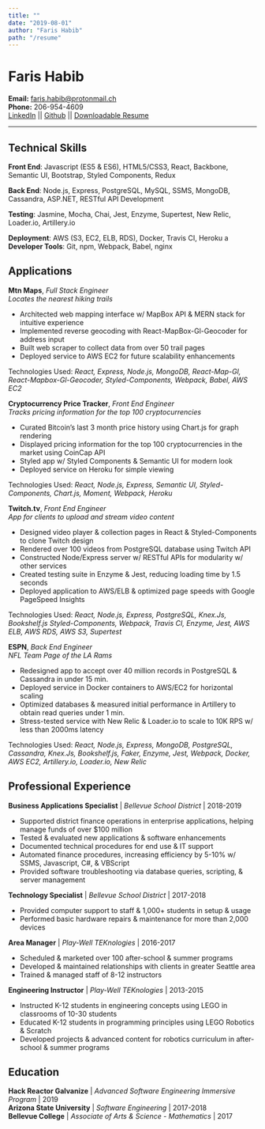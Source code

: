 ```yaml
---
title: ""
date: "2019-08-01"
author: "Faris Habib"
path: "/resume"
---
```


Faris Habib
============

   <b>Email:</b> faris.habib@protonmail.ch<br>
   <b>Phone:</b> 206-954-4609<br>
   [LinkedIn](https://www.linkedin.com/in/farishabib/) || [Github](https://github.com/fhabib229) || [Downloadable Resume](https://s3-us-west-2.amazonaws.com/frshbb.com/FH+Resume+August+2019.pdf)

----

Technical Skills
---------

**Front End**:
Javascript (ES5 & ES6), HTML5/CSS3, React, Backbone, Semantic UI, Bootstrap, Styled Components, Redux

**Back End**:
Node.js, Express, PostgreSQL, MySQL, SSMS, MongoDB, Cassandra, ASP.NET, RESTful API Development

**Testing**:
Jasmine, Mocha, Chai, Jest, Enzyme, Supertest, New Relic, Loader.io, Artillery.io

**Deployment**:
AWS (S3, EC2, ELB, RDS), Docker, Travis CI, Heroku
a
**Developer Tools**:
Git, npm, Webpack, Babel, nginx

Applications
---------

**Mtn Maps**, *Full Stack Engineer*<br>
<i>Locates the nearest hiking trails</i>

* Architected web mapping interface w/ MapBox API & MERN stack for intuitive experience
* Implemented reverse geocoding with React-MapBox-Gl-Geocoder for address input
* Built web scraper to collect data from over 50 trail pages
* Deployed service to AWS EC2 for future scalability enhancements

Technologies Used:
<i>React, Express, Node.js, MongoDB, React-Map-Gl, React-Mapbox-Gl-Geocoder, Styled-Components, Webpack, Babel, AWS EC2</i>

**Cryptocurrency Price Tracker**, *Front End Engineer*<br>
<i>Tracks pricing information for the top 100 cryptocurrencies</i>

* Curated Bitcoin’s last 3 month price history using Chart.js for graph rendering
* Displayed pricing information for the top 100 cryptocurrencies in the market using CoinCap API
* Styled app w/ Styled Components & Semantic UI for modern look
* Deployed service on Heroku for simple viewing

Technologies Used:
<i>React, Node.js, Express, Semantic UI, Styled-Components, Chart.js, Moment, Webpack, Heroku</i>

**Twitch.tv**, *Front End Engineer*<br>
<i>App for clients to upload and stream video content</i>

* Designed video player & collection pages in React & Styled-Components to clone Twitch design
* Rendered over 100 videos from PostgreSQL database using Twitch API
* Constructed Node/Express server w/ RESTful APIs for modularity w/ other services
* Created testing suite in Enzyme & Jest, reducing loading time by 1.5 seconds
* Deployed application to AWS/ELB & optimized page speeds with Google PageSpeed Insights

Technologies Used:
<i>React, Node.js, Express, PostgreSQL, Knex.Js, Bookshelf.js Styled-Components, Webpack, Travis CI, Enzyme, Jest, AWS ELB, AWS RDS, AWS S3, Supertest</i>

**ESPN**, *Back End Engineer*<br>
<i>NFL Team Page of the LA Rams</i>

* Redesigned app to accept over 40 million records in PostgreSQL & Cassandra in under 15 min.
* Deployed service in Docker containers to AWS/EC2 for horizontal scaling
* Optimized databases & measured initial performance in Artillery to obtain read queries under 1 min.
* Stress-tested service with New Relic & Loader.io to scale to 10K RPS w/ less than 2000ms latency

Technologies Used:
<i>React, Node.js, Express, MongoDB, PostgreSQL, Cassandra, Knex.Js, Bookshelf.js, Faker, Enzyme, Jest, Webpack, Docker, AWS EC2, Artillery.io, Loader.io, New Relic</i>

Professional Experience
---------

**Business Applications Specialist** | *Bellevue School District* | 2018-2019

* Supported district finance operations in enterprise applications, helping manage funds of over $100 million
* Tested & evaluated new applications & software enhancements
* Documented technical procedures for end use & IT support
* Automated finance procedures, increasing efficiency by 5-10% w/ SSMS, Javascript, C#, & VBScript
* Provided software troubleshooting via database queries, scripting, & server management

**Technology Specialist** | *Bellevue School District* | 2017-2018

* Provided computer support to staff & 1,000+ students in setup & usage
* Performed basic hardware repairs & maintenance for more than 2,000 devices

**Area Manager** | *Play-Well TEKnologies* | 2016-2017

* Scheduled & marketed over 100 after-school & summer programs
* Developed & maintained relationships with clients in greater Seattle area
* Trained & managed staff of 8-12 instructors

**Engineering Instructor** | *Play-Well TEKnologies* | 2013-2015

* Instructed K-12 students in engineering concepts using LEGO in classrooms of 10-30 students
* Educated K-12 students in programming principles using LEGO Robotics & Scratch
* Developed projects & advanced content for robotics curriculum in after-school & summer programs

Education
---------

**Hack Reactor Galvanize** | *Advanced Software Engineering Immersive Program* | 2019<br>
**Arizona State University** | *Software Engineering* | 2017-2018<br>
**Bellevue College** | *Associate of Arts & Science - Mathematics* | 2017<br>



